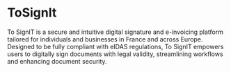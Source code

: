# ToSignIt
To SignIT is a secure and intuitive digital signature and e-invoicing platform tailored for individuals and businesses in France and across Europe. Designed to be fully compliant with eIDAS regulations, To SignIT empowers users to digitally sign documents with legal validity, streamlining workflows and enhancing document security.
